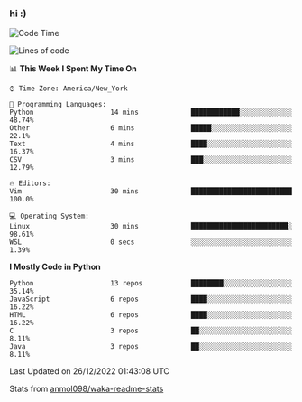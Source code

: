 ### hi :)

<!--START_SECTION:waka-->
![Code Time](http://img.shields.io/badge/Code%20Time-949%20hrs%2014%20mins-blue)

![Lines of code](https://img.shields.io/badge/From%20Hello%20World%20I%27ve%20Written-601%20Thousand%20lines%20of%20code-blue)

📊 **This Week I Spent My Time On** 

```text
⌚︎ Time Zone: America/New_York

💬 Programming Languages: 
Python                   14 mins             ████████████░░░░░░░░░░░░░   48.74% 
Other                    6 mins              █████░░░░░░░░░░░░░░░░░░░░   22.1% 
Text                     4 mins              ████░░░░░░░░░░░░░░░░░░░░░   16.37% 
CSV                      3 mins              ███░░░░░░░░░░░░░░░░░░░░░░   12.79%

🔥 Editors: 
Vim                      30 mins             █████████████████████████   100.0%

💻 Operating System: 
Linux                    30 mins             ████████████████████████░   98.61% 
WSL                      0 secs              ░░░░░░░░░░░░░░░░░░░░░░░░░   1.39%

```

**I Mostly Code in Python** 

```text
Python                   13 repos            ████████░░░░░░░░░░░░░░░░░   35.14% 
JavaScript               6 repos             ████░░░░░░░░░░░░░░░░░░░░░   16.22% 
HTML                     6 repos             ████░░░░░░░░░░░░░░░░░░░░░   16.22% 
C                        3 repos             ██░░░░░░░░░░░░░░░░░░░░░░░   8.11% 
Java                     3 repos             ██░░░░░░░░░░░░░░░░░░░░░░░   8.11%

```



 Last Updated on 26/12/2022 01:43:08 UTC
<!--END_SECTION:waka-->

Stats from [anmol098/waka-readme-stats](https://github.com/anmol098/waka-readme-stats)